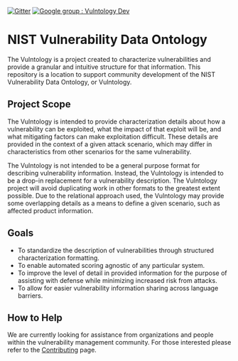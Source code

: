 [![Gitter](https://badges.gitter.im/vulntology/community.svg)](https://gitter.im/vulntology/community?utm_source=badge&utm_medium=badge&utm_campaign=pr-badge) [![Google group : Vulntology Dev](https://img.shields.io/badge/Google%20Group-Vulntology%20Dev-blue.svg)](https://groups.google.com/a/list.nist.gov/forum/#!forum/vulntology-dev)

# NIST Vulnerability Data Ontology

 The Vulntology is a project created to characterize vulnerabilities and provide a granular and intuitive structure for that information. This repository is a location to support community development of the NIST Vulnerability Data Ontology, or Vulntology.


## Project Scope

The Vulntology is intended to provide characterization details about how a vulnerability can be exploited, what the impact of that exploit will be, and what mitigating factors can make exploitation difficult. These details are provided in the context of a given attack scenario, which may differ in characteristics from other scenarios for the same vulnerability.

The Vulntology is not intended to be a general purpose format for describing vulnerability information. Instead, the Vulntology is intended to be a drop-in replacement for a vulnerability description. The Vulntology project will avoid duplicating work in other formats to the greatest extent possible.  Due to the relational approach used, the Vulntology may provide some overlapping details as a means to define a given scenario, such as affected product information.

## Goals

- To standardize the description of vulnerabilities through structured characterization formatting.
- To enable automated scoring agnostic of any particular system.
- To improve the level of detail in provided information for the purpose of assisting with defense while minimizing increased risk from attacks.
- To allow for easier vulnerability information sharing across language barriers.


## How to Help

We are currently looking for assistance from organizations and people within the vulnerability management community. For those interested please refer to the [Contributing](CONTRIBUTING.md) page.
